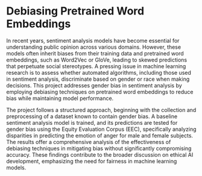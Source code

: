# Debiasing Pretrained Word Embeddings
In recent years, sentiment analysis models have become essential for understanding public opinion across various domains. However, these models often inherit biases from their training data and pretrained word embeddings, such as Word2Vec or GloVe, leading to skewed predictions that perpetuate social stereotypes. A pressing issue in machine learning research is to assess whether automated algorithms, including those used in sentiment analysis, discriminate based on gender or race when making decisions. This project addresses gender bias in sentiment analysis by employing debiasing techniques on pretrained word embeddings to reduce bias while maintaining model performance.

The project follows a structured approach, beginning with the collection and preprocessing of a dataset known to contain gender bias. A baseline sentiment analysis model is trained, and its predictions are tested for gender bias using the Equity Evaluation Corpus (EEC), specifically analyzing disparities in predicting the emotion of anger for male and female subjects. The results offer a comprehensive analysis of the effectiveness of debiasing techniques in mitigating bias without significantly compromising accuracy. These findings contribute to the broader discussion on ethical AI development, emphasizing the need for fairness in machine learning models.
